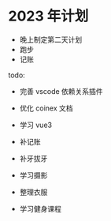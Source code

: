 # 2023 年计划

- 晚上制定第二天计划
- 跑步
- 记账

todo:

- 完善 vscode 依赖关系插件
- 优化 coinex 文档

- 学习 vue3

- 补记账
- 补牙拔牙
- 学习摄影
- 整理衣服
- 学习健身课程
